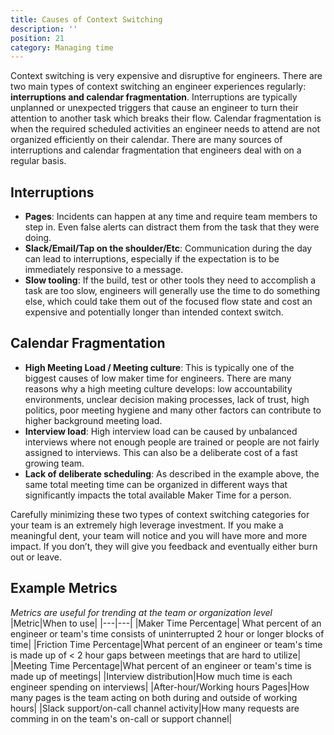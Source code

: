 ```yaml
---
title: Causes of Context Switching
description: ''
position: 21
category: Managing time
---
```


Context switching is very expensive and disruptive for engineers.  There are two main types of context switching an engineer experiences regularly: **interruptions and calendar fragmentation**.  Interruptions are typically unplanned or unexpected triggers that cause an engineer to turn their attention to another task which breaks their flow. Calendar fragmentation is when the required scheduled activities an engineer needs to attend are not organized efficiently on their calendar.   There are many sources of interruptions and calendar fragmentation that engineers deal with on a regular basis.

## Interruptions
- **Pages**:  Incidents can happen at any time and require team members to step in. Even false alerts can distract them from the task that they were doing. 
- **Slack/Email/Tap on the shoulder/Etc**:  Communication during the day can lead to interruptions, especially if the expectation is to be immediately responsive to a message.
- **Slow tooling**: If the build, test or other tools they need to accomplish a task are too slow, engineers will generally use the time to do something else, which could take them out of the focused flow state and cost an expensive and potentially longer than intended context switch.

## Calendar Fragmentation
- **High Meeting Load / Meeting culture**:  This is typically one of the biggest causes of low maker time for engineers.  There are many reasons why a high meeting culture develops:  low accountability environments, unclear decision making processes, lack of trust, high politics, poor meeting hygiene and many other factors can contribute to higher background meeting load.
- **Interview load**:  High interview load can be caused by unbalanced interviews where not enough people are trained or people are not fairly assigned to interviews.  This can also be a deliberate cost of a fast growing team.
- **Lack of deliberate scheduling**:  As described in the example above, the same total meeting time can be organized in different ways that significantly impacts the total available Maker Time for a person.

Carefully minimizing these two types of context switching categories for your team is an extremely high leverage investment.  If you make a meaningful dent, your team will notice and you will have more and more impact.  If you don’t, they will give you feedback and eventually either burn out or leave.

## Example Metrics
*Metrics are useful for trending at the team or organization level*
|Metric|When to use|
|---|---|
|Maker Time Percentage| What percent of an engineer or team's time consists of uninterrupted 2 hour or longer blocks of time|
|Friction Time Percentage|What percent of an engineer or team's time is made up of < 2 hour gaps between meetings that are hard to utilize|
|Meeting Time Percentage|What percent of an engineer or team's time is made up of meetings|
|Interview distribution|How much time is each engineer spending on interviews|
|After-hour/Working hours Pages|How many pages is the team acting on both during and outside of working hours|
|Slack support/on-call channel activity|How many requests are comming in on the team's on-call or support channel|